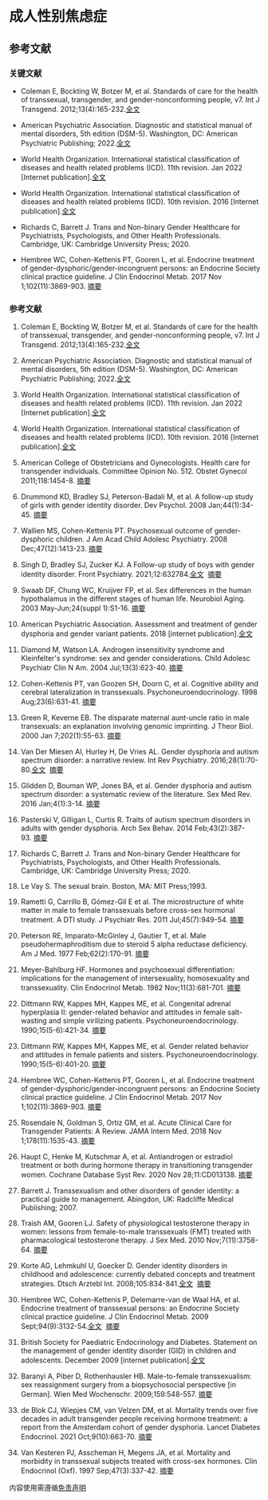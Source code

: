 # 成人性别焦虑症

## 参考文献

### 关键文献

- Coleman E, Bockting W, Botzer M, et al. Standards of care for the health of transsexual, transgender, and gender-nonconforming people, v7. Int J Transgend. 2012;13(4):165-232.[全文](https://www.wpath.org/publications/soc)

- American Psychiatric Association. Diagnostic and statistical manual of mental disorders, 5th edition (DSM-5). Washington, DC: American Psychiatric Publishing; 2022.[全文](https://ebooks.appi.org/product/diagnostic-statistical-manual-mental-disorders-fifth-edition-text-revision-dsm5tr)

- World Health Organization. International statistical classification of diseases and health related problems (ICD). 11th revision. Jan 2022 \[Internet publication\].[全文](https://icd.who.int/en)

- World Health Organization. International statistical classification of diseases and health related problems (ICD). 10th revision. 2016 \[Internet publication\].[全文](http://apps.who.int/classifications/icd10)

- Richards C, Barrett J. Trans and Non-binary Gender Healthcare for Psychiatrists, Psychologists, and Other Health Professionals. Cambridge, UK: Cambridge University Press; 2020.

- Hembree WC, Cohen-Kettenis PT, Gooren L, et al. Endocrine treatment of gender-dysphoric/gender-incongruent persons: an Endocrine Society clinical practice guideline. J Clin Endocrinol Metab. 2017 Nov 1;102(11):3869-903. [摘要](http://www.ncbi.nlm.nih.gov/pubmed/28945902?tool=bestpractice.com)

### 参考文献

1. Coleman E, Bockting W, Botzer M, et al. Standards of care for the health of transsexual, transgender, and gender-nonconforming people, v7. Int J Transgend. 2012;13(4):165-232.[全文](https://www.wpath.org/publications/soc)

2. American Psychiatric Association. Diagnostic and statistical manual of mental disorders, 5th edition (DSM-5). Washington, DC: American Psychiatric Publishing; 2022.[全文](https://ebooks.appi.org/product/diagnostic-statistical-manual-mental-disorders-fifth-edition-text-revision-dsm5tr)

3. World Health Organization. International statistical classification of diseases and health related problems (ICD). 11th revision. Jan 2022 \[Internet publication\].[全文](https://icd.who.int/en)

4. World Health Organization. International statistical classification of diseases and health related problems (ICD). 10th revision. 2016 \[Internet publication\].[全文](http://apps.who.int/classifications/icd10)

5. American College of Obstetricians and Gynecologists. Health care for transgender individuals. Committee Opinion No. 512. Obstet Gynecol 2011;118:1454-8. [摘要](http://www.ncbi.nlm.nih.gov/pubmed/22105293?tool=bestpractice.com)

6. Drummond KD, Bradley SJ, Peterson-Badali M, et al. A follow-up study of girls with gender identity disorder. Dev Psychol. 2008 Jan;44(1):34-45. [摘要](http://www.ncbi.nlm.nih.gov/pubmed/18194003?tool=bestpractice.com)

7. Wallien MS, Cohen-Kettenis PT. Psychosexual outcome of gender-dysphoric children. J Am Acad Child Adolesc Psychiatry. 2008 Dec;47(12):1413-23. [摘要](http://www.ncbi.nlm.nih.gov/pubmed/18981931?tool=bestpractice.com)

8. Singh D, Bradley SJ, Zucker KJ. A Follow-up study of boys with gender identity disorder. Front Psychiatry. 2021;12:632784.[全文](https://www.ncbi.nlm.nih.gov/pmc/articles/PMC8039393)  [摘要](http://www.ncbi.nlm.nih.gov/pubmed/33854450?tool=bestpractice.com)

9. Swaab DF, Chung WC, Kruijver FP, et al. Sex differences in the human hypothalamus in the different stages of human life. Neurobiol Aging. 2003 May-Jun;24(suppl 1):S1-16. [摘要](http://www.ncbi.nlm.nih.gov/pubmed/12829102?tool=bestpractice.com)

10. American Psychiatric Association. Assessment and treatment of gender dysphoria and gender variant patients. 2018 \[internet publication\].[全文](https://www.psychiatry.org/Psychiatrists/Search-Directories-Databases/Resource-Documents/2018/Assessment-and-Treatment-of-Gender-Dysphoria-and-G)

11. Diamond M, Watson LA. Androgen insensitivity syndrome and Kleinfelter's syndrome: sex and gender considerations. Child Adolesc Psychiatr Clin N Am. 2004 Jul;13(3):623-40. [摘要](http://www.ncbi.nlm.nih.gov/pubmed/15183377?tool=bestpractice.com)

12. Cohen-Kettenis PT, van Goozen SH, Doorn C, et al. Cognitive ability and cerebral lateralization in transsexuals. Psychoneuroendocrinology. 1998 Aug;23(6):631-41. [摘要](http://www.ncbi.nlm.nih.gov/pubmed/9802133?tool=bestpractice.com)

13. Green R, Keverne EB. The disparate maternal aunt-uncle ratio in male transexuals: an explanation involving genomic imprinting. J Theor Biol. 2000 Jan 7;202(1):55-63. [摘要](http://www.ncbi.nlm.nih.gov/pubmed/10623499?tool=bestpractice.com)

14. Van Der Miesen AI, Hurley H, De Vries AL. Gender dysphoria and autism spectrum disorder: a narrative review. Int Rev Psychiatry. 2016;28(1):70-80.[全文](http://www.tandfonline.com/doi/full/10.3109/09540261.2015.1111199)  [摘要](http://www.ncbi.nlm.nih.gov/pubmed/26753812?tool=bestpractice.com)

15. Glidden D, Bouman WP, Jones BA, et al. Gender dysphoria and autism spectrum disorder: a systematic review of the literature. Sex Med Rev. 2016 Jan;4(1):3-14. [摘要](http://www.ncbi.nlm.nih.gov/pubmed/27872002?tool=bestpractice.com)

16. Pasterski V, Gilligan L, Curtis R. Traits of autism spectrum disorders in adults with gender dysphoria. Arch Sex Behav. 2014 Feb;43(2):387-93. [摘要](http://www.ncbi.nlm.nih.gov/pubmed/23864402?tool=bestpractice.com)

17. Richards C, Barrett J. Trans and Non-binary Gender Healthcare for Psychiatrists, Psychologists, and Other Health Professionals. Cambridge, UK: Cambridge University Press; 2020.

18. Le Vay S. The sexual brain. Boston, MA: MIT Press;1993.

19. Rametti G, Carrillo B, Gómez-Gil E et al. The microstructure of white matter in male to female transsexuals before cross-sex hormonal treatment. A DTI study. J Psychiatr Res. 2011 Jul;45(7):949-54. [摘要](http://www.ncbi.nlm.nih.gov/pubmed/21195418?tool=bestpractice.com)

20. Peterson RE, Imparato-McGinley J, Gautier T, et al. Male pseudohermaphroditism due to steroid 5 alpha reductase deficiency. Am J Med. 1977 Feb;62(2):170-91. [摘要](http://www.ncbi.nlm.nih.gov/pubmed/835597?tool=bestpractice.com)

21. Meyer-Bahlburg HF. Hormones and psychosexual differentiation: implications for the management of intersexuality, homosexuality and transsexuality. Clin Endocrinol Metab. 1982 Nov;11(3):681-701. [摘要](http://www.ncbi.nlm.nih.gov/pubmed/7139993?tool=bestpractice.com)

22. Dittmann RW, Kappes MH, Kappes ME, et al. Congenital adrenal hyperplasia II: gender-related behavior and attitudes in female salt-wasting and simple virilizing patients. Psychoneuroendocrinology. 1990;15(5-6):421-34. [摘要](http://www.ncbi.nlm.nih.gov/pubmed/2101964?tool=bestpractice.com)

23. Dittmann RW, Kappes MH, Kappes ME, et al. Gender related behavior and attitudes in female patients and sisters. Psychoneuroendocrinology. 1990;15(5-6):401-20. [摘要](http://www.ncbi.nlm.nih.gov/pubmed/2101963?tool=bestpractice.com)

24. Hembree WC, Cohen-Kettenis PT, Gooren L, et al. Endocrine treatment of gender-dysphoric/gender-incongruent persons: an Endocrine Society clinical practice guideline. J Clin Endocrinol Metab. 2017 Nov 1;102(11):3869-903. [摘要](http://www.ncbi.nlm.nih.gov/pubmed/28945902?tool=bestpractice.com)

25. Rosendale N, Goldman S, Ortiz GM, et al. Acute Clinical Care for Transgender Patients: A Review. JAMA Intern Med. 2018 Nov 1;178(11):1535-43. [摘要](http://www.ncbi.nlm.nih.gov/pubmed/30178031?tool=bestpractice.com)

26. Haupt C, Henke M, Kutschmar A, et al. Antiandrogen or estradiol treatment or both during hormone therapy in transitioning transgender women. Cochrane Database Syst Rev. 2020 Nov 28;11:CD013138. [摘要](http://www.ncbi.nlm.nih.gov/pubmed/33251587?tool=bestpractice.com)

27. Barrett J. Transsexualism and other disorders of gender identity: a practical guide to management. Abingdon, UK: Radcliffe Medical Publishing; 2007.

28. Traish AM, Gooren LJ. Safety of physiological testosterone therapy in women: lessons from female-to-male transsexuals (FMT) treated with pharmacological testosterone therapy. J Sex Med. 2010 Nov;7(11):3758-64. [摘要](http://www.ncbi.nlm.nih.gov/pubmed/20722789?tool=bestpractice.com)

29. Korte AG, Lehmkuhl U, Goecker D. Gender identity disorders in childhood and adolescence: currently debated concepts and treatment strategies. Dtsch Arztebl Int. 2008;105:834-841.[全文](http://www.ncbi.nlm.nih.gov/pmc/articles/PMC2697020)  [摘要](http://www.ncbi.nlm.nih.gov/pubmed/19578420?tool=bestpractice.com)

30. Hembree WC, Cohen-Kettenis P, Delemarre-van de Waal HA, et al. Endocrine treatment of transsexual persons: an Endocrine Society clinical practice guideline. J Clin Endocrinol Metab. 2009 Sept;94(9):3132-54.[全文](http://press.endocrine.org/doi/full/10.1210/jc.2009-0345)  [摘要](http://www.ncbi.nlm.nih.gov/pubmed/19509099?tool=bestpractice.com)

31. British Society for Paediatric Endocrinology and Diabetes. Statement on the management of gender identity disorder (GID) in children and adolescents. December 2009 \[internet publication\].[全文](http://www.bsped.org.uk/clinical/docs/BSPEDStatementOnTheManagementOfGID.pdf)

32. Baranyi A, Piber D, Rothenhausler HB. Male-to-female transsexualism: sex reassignment surgery from a biopsychosocial perspective \[in German\]. Wien Med Wochenschr. 2009;159:548-557. [摘要](http://www.ncbi.nlm.nih.gov/pubmed/19997841?tool=bestpractice.com)

33. de Blok CJ, Wiepjes CM, van Velzen DM, et al. Mortality trends over five decades in adult transgender people receiving hormone treatment: a report from the Amsterdam cohort of gender dysphoria. Lancet Diabetes Endocrinol. 2021 Oct;9(10):663-70. [摘要](http://www.ncbi.nlm.nih.gov/pubmed/34481559?tool=bestpractice.com)

34. Van Kesteren PJ, Asscheman H, Megens JA, et al. Mortality and morbidity in transsexual subjects treated with cross-sex hormones. Clin Endocrinol (Oxf). 1997 Sep;47(3):337-42. [摘要](http://www.ncbi.nlm.nih.gov/pubmed/9373456?tool=bestpractice.com)

内容使用需遵循[免责声明](https://bestpractice.bmj.com/info/cn/disclaimer/)